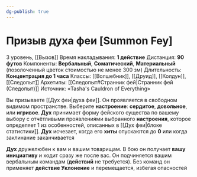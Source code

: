 ```yaml
---
dg-publish: true
---
```

# Призыв духа феи [Summon Fey]
3 уровень, [[Вызов]]
Время накладывания: **1 действие**
Дистанция: **90 футов**
Компоненты: **Вербальный**, **Соматический**, **Материальный** (позолоченный цветок стоимостью не менее 300 зм)
Длительность: **Концентрация до 1 часа**
Классы: [[Волшебник]], [[Друид]], [[Колдун]], [[Следопыт]]
Архетипы: [[Следопыт#Странник фей|Странник фей (Следопыт)]]
Источник: «Tasha's Cauldron of Everything»

Вы призываете [[Дух феи|духа феи]]. Он проявляется в свободном видимом пространстве. Выберите **настроение**: **сердитое**, **довольное**, или **игривое**. **Дух** принимает форму фейского существа по вашему выбору c отчётливыми проявлениями выбранного **настроения**, которое определяет 1 из особенностей, описанных в [[Дух феи|блоке статистики]]. **Дух** исчезает, когда его **хиты** опускаются до **0** или когда заклинание заканчивается

**Дух** дружелюбен к вам и вашим товарищам. В бою он получает **вашу инициативу** и ходит сразу же после вас. Он подчиняется вашим вербальным командам (**действий** не требуется). Без команд он применяет **действие Уклонение** и перемещается, избегая опасностей
